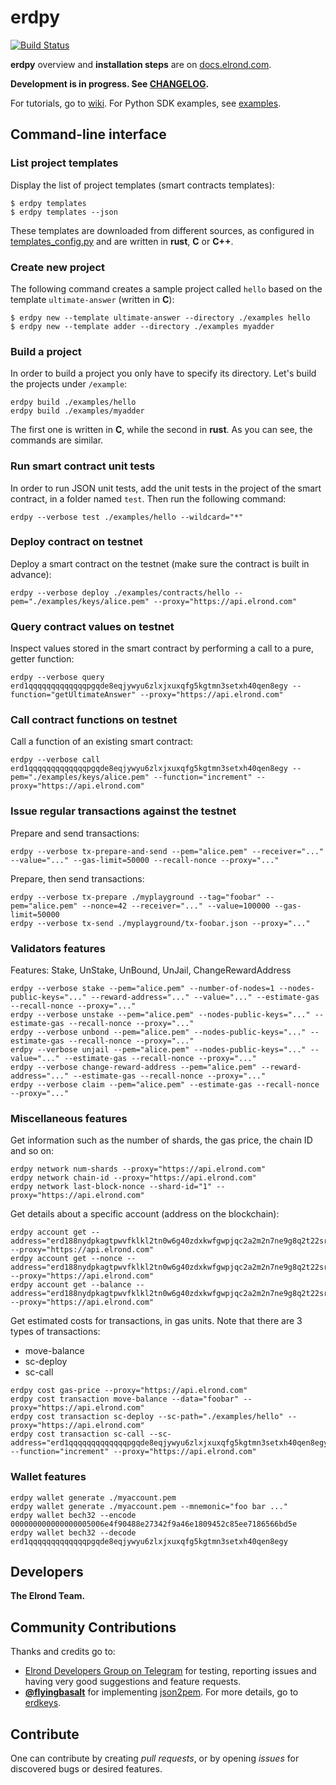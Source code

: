 # erdpy

[![Build Status](https://travis-ci.com/ElrondNetwork/elrond-sdk.svg?branch=master)](https://travis-ci.com/ElrondNetwork/elrond-sdk)

**erdpy** overview and **installation steps** are on [docs.elrond.com](https://docs.elrond.com/tools/erdpy).

**Development is in progress. See [CHANGELOG](CHANGELOG.md).**

For tutorials, go to [wiki](https://github.com/ElrondNetwork/erdpy/wiki). For Python SDK examples, see [examples](examples).

## Command-line interface

### List project templates

Display the list of project templates (smart contracts templates):

```
$ erdpy templates
$ erdpy templates --json
```

These templates are downloaded from different sources, as configured in [templates_config.py](erdpy/projects/templates_config.py) and are written in **rust**, **C** or **C++**.

### Create new project

The following command creates a sample project called `hello` based on the template `ultimate-answer` (written in **C**):

```
$ erdpy new --template ultimate-answer --directory ./examples hello
$ erdpy new --template adder --directory ./examples myadder
```

### Build a project

In order to build a project you only have to specify its directory. Let's build the projects under `/example`: 

```
erdpy build ./examples/hello
erdpy build ./examples/myadder
```

The first one is written in **C**, while the second in **rust**. As you can see, the commands are similar.

### Run smart contract unit tests

In order to run JSON unit tests, add the unit tests in the project of the smart contract, in a folder named `test`. Then run the following command:

```
erdpy --verbose test ./examples/hello --wildcard="*"
```

### Deploy contract on testnet

Deploy a smart contract on the testnet (make sure the contract is built in advance):

```
erdpy --verbose deploy ./examples/contracts/hello --pem="./examples/keys/alice.pem" --proxy="https://api.elrond.com"
```

### Query contract values on testnet

Inspect values stored in the smart contract by performing a call to a pure, getter function:

```
erdpy --verbose query erd1qqqqqqqqqqqqqpgqde8eqjywyu6zlxjxuxqfg5kgtmn3setxh40qen8egy --function="getUltimateAnswer" --proxy="https://api.elrond.com"
```

### Call contract functions on testnet

Call a function of an existing smart contract:

```
erdpy --verbose call erd1qqqqqqqqqqqqqpgqde8eqjywyu6zlxjxuxqfg5kgtmn3setxh40qen8egy --pem="./examples/keys/alice.pem" --function="increment" --proxy="https://api.elrond.com"
```

### Issue regular transactions against the testnet

Prepare and send transactions:
```
erdpy --verbose tx-prepare-and-send --pem="alice.pem" --receiver="..." --value="..." --gas-limit=50000 --recall-nonce --proxy="..."
```

Prepare, then send transactions:

```
erdpy --verbose tx-prepare ./myplayground --tag="foobar" --pem="alice.pem" --nonce=42 --receiver="..." --value=100000 --gas-limit=50000
erdpy --verbose tx-send ./myplayground/tx-foobar.json --proxy="..."

```

### Validators features

Features: Stake, UnStake, UnBound, UnJail, ChangeRewardAddress

```
erdpy --verbose stake --pem="alice.pem" --number-of-nodes=1 --nodes-public-keys="..." --reward-address="..." --value="..." --estimate-gas --recall-nonce --proxy="..." 
erdpy --verbose unstake --pem="alice.pem" --nodes-public-keys="..." --estimate-gas --recall-nonce --proxy="..."
erdpy --verbose unbond --pem="alice.pem" --nodes-public-keys="..." --estimate-gas --recall-nonce --proxy="..." 
erdpy --verbose unjail --pem="alice.pem" --nodes-public-keys="..." --value="..." --estimate-gas --recall-nonce --proxy="..."
erdpy --verbose change-reward-address --pem="alice.pem" --reward-address="..." --estimate-gas --recall-nonce --proxy="..."
erdpy --verbose claim --pem="alice.pem" --estimate-gas --recall-nonce --proxy="..."
```

### Miscellaneous features

Get information such as the number of shards, the gas price, the chain ID and so on:

```
erdpy network num-shards --proxy="https://api.elrond.com"
erdpy network chain-id --proxy="https://api.elrond.com"
erdpy network last-block-nonce --shard-id="1" --proxy="https://api.elrond.com"
```

Get details about a specific account (address on the blockchain):

```
erdpy account get --address="erd188nydpkagtpwvfklkl2tn0w6g40zdxkwfgwpjqc2a2m2n7ne9g8q2t22sr" --proxy="https://api.elrond.com"
erdpy account get --nonce --address="erd188nydpkagtpwvfklkl2tn0w6g40zdxkwfgwpjqc2a2m2n7ne9g8q2t22sr" --proxy="https://api.elrond.com"
erdpy account get --balance --address="erd188nydpkagtpwvfklkl2tn0w6g40zdxkwfgwpjqc2a2m2n7ne9g8q2t22sr" --proxy="https://api.elrond.com"
```

Get estimated costs for transactions, in gas units. Note that there are 3 types of transactions:

 - move-balance
 - sc-deploy
 - sc-call


```
erdpy cost gas-price --proxy="https://api.elrond.com"
erdpy cost transaction move-balance --data="foobar" --proxy="https://api.elrond.com"
erdpy cost transaction sc-deploy --sc-path="./examples/hello" --proxy="https://api.elrond.com"
erdpy cost transaction sc-call --sc-address="erd1qqqqqqqqqqqqqpgqde8eqjywyu6zlxjxuxqfg5kgtmn3setxh40qen8egy" --function="increment" --proxy="https://api.elrond.com"
```

### Wallet features

```
erdpy wallet generate ./myaccount.pem
erdpy wallet generate ./myaccount.pem --mnemonic="foo bar ..."
erdpy wallet bech32 --encode 000000000000000005006e4f90488e27342f9a46e1809452c85ee7186566bd5e
erdpy wallet bech32 --decode erd1qqqqqqqqqqqqqpgqde8eqjywyu6zlxjxuxqfg5kgtmn3setxh40qen8egy
```

## Developers

**The Elrond Team.**

## Community Contributions

Thanks and credits go to:

- [Elrond Developers Group on Telegram](https://t.me/ElrondDevelopers) for testing, reporting issues and having very good suggestions and feature requests.
-  **[@flyingbasalt](https://github.com/flyingbasalt)** for implementing [json2pem](https://github.com/flyingbasalt/erdkeys/blob/master/erdkeys/json2pem.py). For more details, go to [erdkeys](https://github.com/flyingbasalt/erdkeys).

## Contribute

One can contribute by creating *pull requests*, or by opening *issues* for discovered bugs or desired features.
